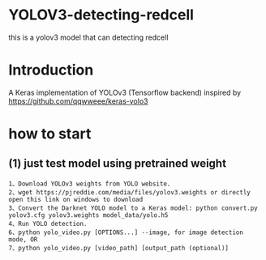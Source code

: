 # YOLOV3-detecting-redcell
this is a yolov3 model that can detecting redcell

# Introduction
A Keras implementation of YOLOv3 (Tensorflow backend) inspired by https://github.com/qqwweee/keras-yolo3

# how to start  
## (1) just test model using pretrained weight  
    1、Download YOLOv3 weights from YOLO website.
    2、wget https://pjreddie.com/media/files/yolov3.weights or directly open this link on windows to download  
    3、Convert the Darknet YOLO model to a Keras model: python convert.py yolov3.cfg yolov3.weights model_data/yolo.h5
    4、Run YOLO detection.
    6、python yolo_video.py [OPTIONS...] --image, for image detection mode, OR
    7、python yolo_video.py [video_path] [output_path (optional)]

